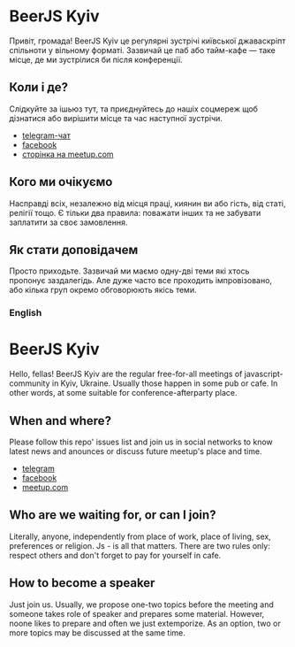 # BeerJS Kyiv
Привіт, громада!
BeerJS Kyiv це регулярні зустрічі київської джаваскріпт спільноти у вільному форматі.
Зазвичай це паб або тайм-кафе — таке місце, де ми зустрілися би після конференції.

## Коли і де?
Слідкуйте за ішьюз тут, та приєднуйтесь до нашіх соцмереж щоб дізнатися 
або вирішити місце та час наступної зустрічи.
* [telegram-чат](https://telegram.me/beerjskyiv)
* [facebook](https://www.facebook.com/beerjskyiv)
* [сторінка на meetup.com](https://www.meetup.com/Kyiv-BeerJS-Meetup/)

## Кого ми очікуємо
Насправді всіх, незалежно від місця праці, киянин ви або гість, від статі, релігії тощо. 
Є тільки два правила: поважати інших та не забувати заплатити за своє замовлення.

## Як стати доповідачем
Просто приходьте. Зазвичай ми маємо одну-дві теми які хтось пропонує заздалегідь. 
Але дуже часто все проходить імпровізовано, або кілька груп окремо обговорюють якісь теми.

### English

# BeerJS Kyiv
Hello, fellas!
BeerJS Kyiv are the regular free-for-all meetings of javascript-community in Kyiv, Ukraine.
Usually those happen in some pub or cafe. In other words, at some suitable for conference-afterparty place.

## When and where?
Please follow this repo' issues list and join us in social networks to know latest news and anounces or discuss future meetup's place and time.
* [telegram](https://telegram.me/beerjskyiv)
* [facebook](https://www.facebook.com/beerjskyiv)
* [meetup.com](https://www.meetup.com/Kyiv-BeerJS-Meetup/)

## Who are we waiting for, or can I join?
Literally, anyone, independently from place of work, place of living, sex, preferences or religion. Js - is all that matters. 
There are two rules only: respect others and don't forget to pay for yourself in cafe.

## How to become a speaker
Just join us. Usually, we propose one-two topics before the meeting and someone takes role of speaker and prepares some material. 
However, noone likes to prepare and often we just extemporize. As an option, two or more topics may be discussed at the same time.
